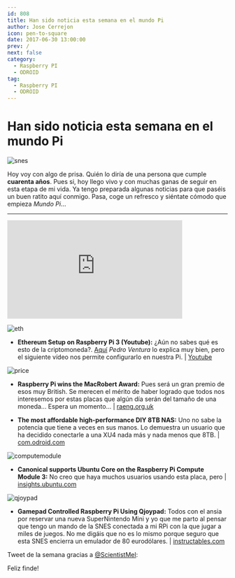 ```yaml
---
id: 808
title: Han sido noticia esta semana en el mundo Pi
author: Jose Cerrejon
icon: pen-to-square
date: 2017-06-30 13:00:00
prev: /
next: false
category:
  - Raspberry PI
  - ODROID
tag:
  - Raspberry PI
  - ODROID
---
```


# Han sido noticia esta semana en el mundo Pi

![snes](/images/2017/06/snes.png)

Hoy voy con algo de prisa. Quién lo diría de una persona que cumple **cuarenta años**. Pues si, hoy llego vivo y con muchas ganas de seguir en esta etapa de mi vida. Ya tengo preparada algunas noticias para que paséis un buen ratito aquí conmigo. Pasa, coge un refresco y siéntate cómodo que empieza *Mundo Pi*...

- - -
<iframe width="400" height="225" src="https://www.youtube.com/embed/z3jaUfLbvCo?rel=0" frameborder="0" allowfullscreen></iframe>

![eth](/images/2017/06/eth.png)

* **Ethereum Setup on Raspberry Pi 3 (Youtube):** ¿Aún no sabes qué es esto de la criptomoneda?. [Aquí](https://www.pedroventura.com/internet/minar-ethereum-windows-linux/) *Pedro Ventura* lo explica muy bien, pero el siguiente vídeo nos permite configurarlo en nuestra Pi. | [Youtube](https://www.youtube.com/watch?v=hFWfr78T22U)

![price](/images/2017/06/price.png)

* **Raspberry Pi wins the MacRobert Award:** Pues será un gran premio de esos muy British. Se merecen el mérito de haber logrado que todos nos interesemos por estas placas que algún día serán del tamaño de una moneda... Espera un momento... | [raeng.org.uk](http://www.raeng.org.uk/grants-and-prizes/prizes-and-medals/awards/the-macrobert-award)

* **The most affordable high-performance DIY 8TB NAS:** Uno no sabe la potencia que tiene a veces en sus manos. Lo demuestra un usuario que ha decidido conectarle a una XU4 nada más y nada menos que 8TB. | [com.odroid.com](http://com.odroid.com/sigong/blog/blog_list.php?bid=185)

![computemodule](/images/2017/06/computemodule.png)

* **Canonical supports Ubuntu Core on the Raspberry Pi Compute Module 3:** No creo que haya muchos usuarios usando esta placa, pero | [insights.ubuntu.com](https://insights.ubuntu.com/2017/06/27/canonical-supports-ubuntu-core-on-the-raspberry-pi-compute-module/)

![qjoypad](/images/2017/06/qjoypad.png)

* **Gamepad Controlled Raspberry Pi Using Qjoypad:** Todos con el ansia por reservar una nueva SuperNintendo Mini y yo que me parto al pensar que tengo un mando de la SNES conectada a mi RPi con la que jugar a miles de juegos. No me digáis que no es lo mismo porque seguro que esta SNES encierra un emulador de 80 eurodólares. | [instructables.com](http://www.instructables.com/id/Gamepad-Controlled-Raspberry-Pi-Using-Qjoypad/)

Tweet de la semana gracias a [@ScientistMel](https://twitter.com/ScientistMel):




Feliz finde!